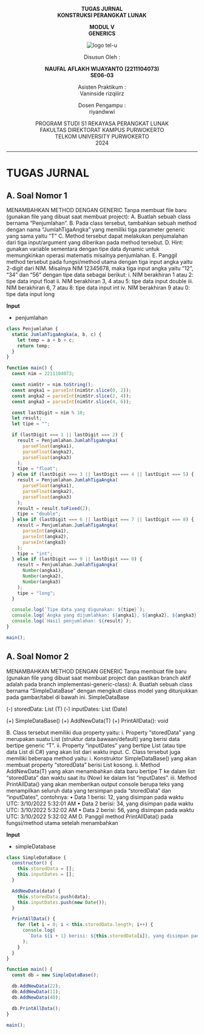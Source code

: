 <div align="center">

**TUGAS JURNAL**  
**KONSTRUKSI PERANGKAT LUNAK**

**MODUL V**  
**GENERICS**

![logo tel-u](https://github.com/user-attachments/assets/3a44181d-9c92-47f6-8cf0-87755117fd99)

Disusun Oleh :

**NAUFAL AFLAKH WIJAYANTO (2211104073)**  
**SE06-03**

Asisten Praktikum :  
Vaninside
rizqiiirz

Dosen Pengampu :  
riyandwwi

PROGRAM STUDI S1 REKAYASA PERANGKAT LUNAK  
FAKULTAS DIREKTORAT KAMPUS PURWOKERTO  
TELKOM UNIVERSITY PURWOKERTO  
2024

</div>

---

# TUGAS JURNAL

## A. Soal Nomor 1

MENAMBAHKAN METHOD DENGAN GENERIC
Tanpa membuat file baru (gunakan file yang dibuat saat membuat project):
A. Buatlah sebuah class bernama “Penjumlahan”.
B. Pada class tersebut, tambahkan sebuah method dengan nama “JumlahTigaAngka” yang
memiliki tiga parameter generic yang sama yaitu “T”
C. Method tersebut dapat melakukan penjumalahan dari tiga input/argument yang diberikan pada
method tersebut.
D. Hint: gunakan variable sementara dengan tipe data dynamic untuk memungkinkan operasi
matematis misalnya penjumlahan.
E. Panggil method tersebut pada fungsi/method utama dengan tiga input angka yaitu 2-digit dari
NIM. Misalnya NIM 12345678, maka tiga input angka yaitu “12”, “34” dan “56” dengan tipe data
sebagai berikut:
i. NIM berakhiran 1 atau 2: tipe data input float
ii. NIM berakhiran 3, 4 atau 5: tipe data input double
iii. NIM berakhiran 6, 7 atau 8: tipe data input int
iv. NIM berakhiran 9 atau 0: tipe data input long

**Input**

- penjumlahan

```js
class Penjumlahan {
  static JumlahTigaAngka(a, b, c) {
    let temp = a + b + c;
    return temp;
  }
}

function main() {
  const nim = 2211104073;

  const nimStr = nim.toString();
  const angka1 = parseInt(nimStr.slice(0, 2)); 
  const angka2 = parseInt(nimStr.slice(2, 4)); 
  const angka3 = parseInt(nimStr.slice(4, 6)); 

  const lastDigit = nim % 10;
  let result;
  let tipe = "";

  if (lastDigit === 1 || lastDigit === 2) {
    result = Penjumlahan.JumlahTigaAngka(
      parseFloat(angka1),
      parseFloat(angka2),
      parseFloat(angka3)
    );
    tipe = "float";
  } else if (lastDigit === 3 || lastDigit === 4 || lastDigit === 5) {
    result = Penjumlahan.JumlahTigaAngka(
      parseFloat(angka1),
      parseFloat(angka2),
      parseFloat(angka3)
    );
    result = result.toFixed(2);
    tipe = "double";
  } else if (lastDigit === 6 || lastDigit === 7 || lastDigit === 8) {
    result = Penjumlahan.JumlahTigaAngka(
      parseInt(angka1),
      parseInt(angka2),
      parseInt(angka3)
    );
    tipe = "int";
  } else if (lastDigit === 9 || lastDigit === 0) {
    result = Penjumlahan.JumlahTigaAngka(
      Number(angka1),
      Number(angka2),
      Number(angka3)
    );
    tipe = "long";
  }

  console.log(`Tipe data yang digunakan: ${tipe}`);
  console.log(`Angka yang dijumlahkan: ${angka1}, ${angka2}, ${angka3}`);
  console.log(`Hasil penjumlahan: ${result}`);
}

main();

  ```

## A. Soal Nomor 2

MENAMBAHKAN METHOD DENGAN GENERIC
Tanpa membuat file baru (gunakan file yang dibuat saat membuat project dan pastikan branch
aktif adalah pada branch implementasi-generic-class):
A. Buatlah sebuah class bernama “SimpleDataBase” dengan mengikuti class model yang
ditunjukkan pada gambar/tabel di bawah ini.
SimpleDataBase

(-) storedData: List (T)
(-) inputDates: List (Date)

(+) SimpleDataBase()
(+) AddNewData(T)
(+) PrintAllData(): void

B. Class tersebut memiliki dua property yaitu:
i. Property “storedData” yang merupakan suatu List (struktur data bawaan/default) yang
berisi data bertipe generic “T”.
ii. Property “inputDates” yang bertipe List<Date> (atau tipe data List<DateTime> di C#) yang
akan list dari waktu input.
C. Class tersebut juga memiliki beberapa method yaitu:
i. Konstruktor SimpleDataBase() yang akan membuat property “storedData” berisi List
kosong.
ii. Method AddNewData(T) yang akan menambahkan data baru bertipe T ke dalam list
“storedData” dan waktu saat itu (Now) ke dalam list “inputDates”.
iii. Method PrintAllData() yang akan memberikan output console berupa teks yang
menampilkan seluruh data yang tersimpan pada “storedData” dan “inputDates”, contohnya:
• Data 1 berisi: 12, yang disimpan pada waktu UTC: 3/10/2022 5:32:01 AM
• Data 2 berisi: 34, yang disimpan pada waktu UTC: 3/10/2022 5:32:02 AM
• Data 2 berisi: 56, yang disimpan pada waktu UTC: 3/10/2022 5:32:02 AM
D. Panggil method PrintAllData() pada fungsi/method utama setelah menambahkan

**Input**

- simpleDatabase

```js
class SimpleDataBase {
  constructor() {
    this.storedData = [];  
    this.inputDates = [];  
  }

  AddNewData(data) {
    this.storedData.push(data);
    this.inputDates.push(new Date());
  }

  PrintAllData() {
    for (let i = 0; i < this.storedData.length; i++) {
      console.log(
        `Data ${i + 1} berisi: ${this.storedData[i]}, yang disimpan pada waktu UTC: ${this.inputDates[i].toUTCString()}`
      );
    }
  }
}

function main() {
  const db = new SimpleDataBase();

  db.AddNewData(22);
  db.AddNewData(11);
  db.AddNewData(40);

  db.PrintAllData();
}

main();
  ```
